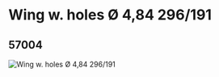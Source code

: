 # Wing w. holes Ø 4,84 296/191
## 57004
![Wing w. holes Ø 4,84 296/191](https://lc-www-live-s.legocdn.com/media/bricks/5/2/4298555.jpg)